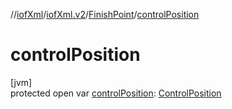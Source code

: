 //[iofXml](../../../index.md)/[iofXml.v2](../index.md)/[FinishPoint](index.md)/[controlPosition](control-position.md)

# controlPosition

[jvm]\
protected open var [controlPosition](control-position.md): [ControlPosition](../-control-position/index.md)

